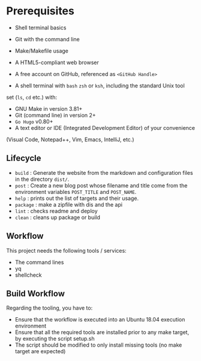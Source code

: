 # Prerequisites

* Shell terminal basics

* Git with the command line
* Make/Makefile usage
* A HTML5-compliant web browser
* A free account on GitHub, referenced as `<GitHub Handle>`
* A shell terminal with `bash` `zsh` or `ksh`, including the standard Unix tool

set (`ls`, `cd` etc.) with:

* GNU Make in version 3.81+
* Git (command line) in version 2+
* `Go Hugo` v0.80+
* A text editor or IDE (Integrated Development Editor) of your convenience

(Visual Code, Notepad++, Vim, Emacs, IntelliJ, etc.)

## Lifecycle

* `build` : Generate the website from the markdown and configuration files in
  the directory `dist/`.
* `post` : Create a new blog post whose filename and title come from the
  environment variables `POST_TITLE` and `POST_NAME`.
* `help` : prints out the list of targets and their usage.
* `package` : make a zipfile with dis and the api
* `lint` : checks readme and deploy
* `clean` : cleans up package or build

## Workflow

This project needs the following tools / services:

* The command lines
* yq
* shellcheck

## Build Workflow

Regarding the tooling, you have to:

* Ensure that the workflow is executed into an Ubuntu 18.04
  execution environment
* Ensure that all the required tools are installed prior to any make target,
  by executing the script setup.sh
* The script should be modified to only install missing tools (no make target
  are expected)
